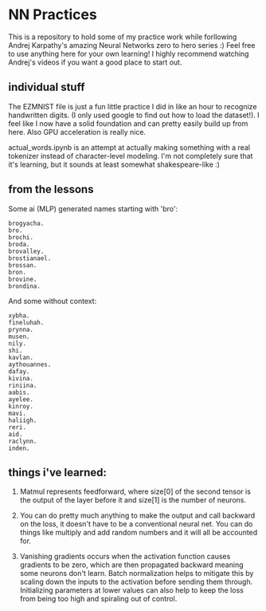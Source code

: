 <h1>NN Practices</h1>

This is a repository to hold some of my practice work while forllowing Andrej Karpathy's amazing Neural Networks zero to hero series :) Feel free to use anything here for your own learning! I highly recommend watching Andrej's videos if you want a good place to start out.

<h2>individual stuff</h2>
The EZMNIST file is just a fun little practice I did in like an hour to recognize handwritten digits. (I only used google to find out how to load the dataset!). I feel like I now have a solid foundation and can pretty easily build up from here. Also GPU acceleration is really nice.

actual_words.ipynb is an attempt at actually making something with a real tokenizer instead of character-level modeling. I'm not completely sure that it's learning, but it sounds at least somewhat shakespeare-like :)
<h2>from the lessons</h2>
Some ai (MLP) generated names starting with 'bro':

```
brogyacha.
bro.
brochi.
broda.
brovalley.
brostianael.
brossan.
bron.
brovine.
brondina.
```
And some without context:
```
xybha.
fineluhah.
prynna.
musen.
nily.
shi.
kavlan.
aythouannes.
dafay.
kivina.
riniina.
aabis.
ayelee.
kinroy.
mavi.
haliigh.
reri.
aid.
raclynn.
inden.
```
<h2>things i've learned:</h2>

1) Matmul represents feedforward, where size[0] of the second tensor is the output of the layer before it and size[1] is the number of neurons.

2) You can do pretty much anything to make the output and call backward on the loss, it doesn't have to be a conventional neural net. You can do things like multiply and add random numbers and it will all be accounted for.

3) Vanishing gradients occurs when the activation function causes gradients to be zero, which are then propagated backward meaning some neurons don't learn. Batch normalization helps to mitigate this by scaling down the inputs to the activation before sending them through. Initializing parameters at lower values can also help to keep the loss from being too high and spiraling out of control.
